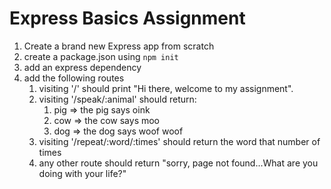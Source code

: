 # Express Basics Assignment

1. Create a brand new Express app from scratch
2. create a package.json using `npm init`
3. add an express dependency
4. add the following routes
    1. visiting '/' should print "Hi there, welcome to my assignment".
    2. visiting '/speak/:animal' should return:
        1. pig => the pig says oink
        2. cow => the cow says moo
        3. dog => the dog says woof woof
    3.  visiting '/repeat/:word/:times' should return the word that number of times
    4.  any other route should return "sorry, page not found...What are you doing with your life?"